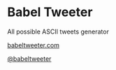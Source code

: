 # Babel Tweeter
All possible ASCII tweets generator


[babeltweeter.com](babeltweeter.com)

[@babeltweeter](twitter.com/babeltweeter)

